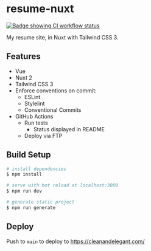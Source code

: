 # resume-nuxt

[![Badge showing CI workflow status](https://github.com/olets/resume-nuxt/actions/workflows/CI.yml/badge.svg)](https://github.com/olets/resume-nuxt/actions/workflows/CI.yml)

My resume site, in Nuxt with Tailwind CSS 3.

## Features

- Vue
- Nuxt 2
- Tailwind CSS 3
- Enforce conventions on commit:
    - ESLint
    - Stylelint
    - Conventional Commits
- GitHub Actions
    - Run tests
      - Status displayed in README
    - Deploy via FTP

## Build Setup

```bash
# install dependencies
$ npm install

# serve with hot reload at localhost:3000
$ npm run dev

# generate static project
$ npm run generate
```

## Deploy

Push to `main` to deploy to https://cleanandelegant.com/
